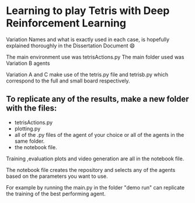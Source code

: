 # Learning to play Tetris with Deep Reinforcement Learning

Variation Names and what is exactly used in each case, is hopefully explained thoroughly in the Dissertation Document 😄

The main environment use was tetrisActions.py
The main folder used was Variation B agents

Variation A and C make use of the tetris.py file and tetrisb.py which correspond to the full and small board respectively.

## To replicate any of the results, make a new folder with the files:
 - tetrisActions.py
 - plotting.py
 - all of the .py files of the agent of your choice or all of the agents in the same folder.
 - the notebook file.

Training ,evaluation plots and video generation are all in the notebook file.

The notebook file creates the repository and selects any of the agents based on the parameters you want to use.

For example by running the main.py in the folder "demo run" can replicate the training of the best performing agent.
